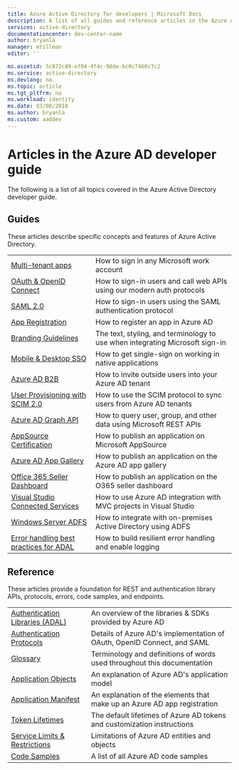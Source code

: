 ```yaml
---
title: Azure Active Directory for developers | Microsoft Docs
description: A list of all guides and reference articles in the Azure Active Directory developer guide.
services: active-directory
documentationcenter: dev-center-name
author: bryanla
manager: mtillman
editor: ''

ms.assetid: 5c872c89-ef04-4f4c-98de-bc0c7460c7c2
ms.service: active-directory
ms.devlang: na
ms.topic: article
ms.tgt_pltfrm: na
ms.workload: identity
ms.date: 03/08/2018
ms.author: bryanla
ms.custom: aaddev
---
```


# Articles in the Azure AD developer guide
The following is a list of all topics covered in the Azure Active Directory developer guide.

## Guides
These articles describe specific concepts and features of Azure Active Directory.

|                                                                                                                                 |  |
| ------------------------------------------------------------------------------------------------------------------------------- | --- |
| [Multi-tenant apps](active-directory-devhowto-multi-tenant-overview.md)                                                         | How to sign in any Microsoft work account |
| [OAuth & OpenID Connect](active-directory-protocols-openid-connect-code.md)                                                     | How to sign-in users and call web APIs using our modern auth protocols |
| [SAML 2.0](active-directory-saml-protocol-reference.md)                                                                         | How to sign-in users using the SAML authentication protocol |
| [App Registration](active-directory-integrating-applications.md)                                                                | How to register an app in Azure AD |
| [Branding Guidelines](active-directory-branding-guidelines.md)                                                                  | The text, styling, and terminology to use when integrating Microsoft sign-in |
| [Mobile & Desktop SSO](active-directory-sso-android.md)                                                                         | How to get single-sign on working in native applications |
| [Azure AD B2B](../active-directory-b2b-what-is-azure-ad-b2b.md)                                                                 | How to invite outside users into your Azure AD tenant |
| [User Provisioning with SCIM 2.0](../active-directory-scim-provisioning.md)                                                     | How to use the SCIM protocol to sync users from Azure AD tenants |
| [Azure AD Graph API](active-directory-graph-api.md)                                                                             | How to query user, group, and other data using Microsoft REST APIs |
| [AppSource Certification](active-directory-devhowto-appsource-certified.md)                                                     | How to publish an application on Microsoft AppSource |
| [Azure AD App Gallery](active-directory-app-gallery-listing.md)                                                                 |How to publish an application on the Azure AD app gallery|
| [Office 365 Seller Dashboard](https://msdn.microsoft.com/office/office365/howto/submit-web-apps-seller-dashboard)               | How to publish an application on the O365 seller dashboard |
| [Visual Studio Connected Services](vs-active-directory-dotnet-getting-started.md)                                               | How to use Azure AD integration with MVC projects in Visual Studio |
| [Windows Server ADFS](https://technet.microsoft.com/windows-server-docs/identity/ad-fs/overview/ad-fs-scenarios-for-developers) | How to integrate with on-premises Active Directory using ADFS |
| [Error handling best practices for ADAL](https://docs.microsoft.com/en-us/azure/active-directory/develop/active-directory-devhowto-adal-error-handling) | How to build resilient error handling and enable logging |

## Reference
These articles provide a foundation for REST and authentication library APIs, protocols, errors, code samples, and endpoints.

|                                                                                     | |
| ----------------------------------------------------------------------------------- | --- |
| [Authentication Libraries (ADAL)](active-directory-authentication-libraries.md)     | An overview of the libraries & SDKs provided by Azure AD |
| [Authentication Protocols](active-directory-authentication-protocols.md)            | Details of Azure AD's implementation of OAuth, OpenID Connect, and SAML |
| [Glossary](active-directory-dev-glossary.md)                                        | Terminology and definitions of words used throughout this documentation |
| [Application Objects](active-directory-application-objects.md)                      | An explanation of Azure AD's application model |
| [Application Manifest](active-directory-application-manifest.md)                    | An explanation of the elements that make up an Azure AD app registration |
| [Token Lifetimes](../active-directory-configurable-token-lifetimes.md)              | The default lifetimes of Azure AD tokens and customization instructions |
| [Service Limits & Restrictions](../active-directory-service-limits-restrictions.md) | Limitations of Azure AD entities and objects |
| [Code Samples](active-directory-code-samples.md)                                    | A list of all Azure AD code samples |